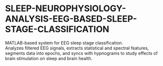 # SLEEP-NEUROPHYSIOLOGY-ANALYSIS-EEG-BASED-SLEEP-STAGE-CLASSIFICATION
MATLAB-based system for EEG sleep stage classification. 
<br>
Analyzes filtered EEG signals, extracts statistical and spectral features, segments data into epochs, and syncs with hypnograms to study effects of brain stimulation on sleep and brain health.